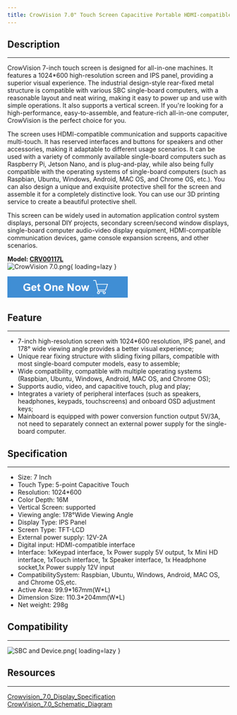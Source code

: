```yaml
---
title: CrowVision 7.0" Touch Screen Capacitive Portable HDMI-compatible 1024*600 IPS LCD Monitor
---
```


## Description
-----------

CrowVision 7-inch touch screen is designed for all-in-one machines. It features a 1024\*600 high-resolution screen and IPS panel, providing a superior visual experience. The industrial design-style rear-fixed metal structure is compatible with various SBC single-board computers, with a reasonable layout and neat wiring, making it easy to power up and use with simple operations. It also supports a vertical screen. If you're looking for a high-performance, easy-to-assemble, and feature-rich all-in-one computer, CrowVision is the perfect choice for you.

The screen uses HDMI-compatible communication and supports capacitive multi-touch. It has reserved interfaces and buttons for speakers and other accessories, making it adaptable to different usage scenarios. It can be used with a variety of commonly available single-board computers such as Raspberry Pi, Jetson Nano, and is plug-and-play, while also being fully compatible with the operating systems of single-board computers (such as Raspbian, Ubuntu, Windows, Android, MAC OS, and Chrome OS, etc.). You can also design a unique and exquisite protective shell for the screen and assemble it for a completely distinctive look. You can use our 3D printing service to create a beautiful protective shell.

This screen can be widely used in automation application control system displays, personal DIY projects, secondary screen/second window displays, single-board computer audio-video display equipment, HDMI-compatible communication devices, game console expansion screens, and other scenarios.

**Model: [CRV00117L](https://www.elecrow.com/crowvision-7-0-inch-touch-screen-capacitive-portable-hdmi-1024-600-ips-lcd-monitor-rear-fixing-for-raspberry-pi.html)**  
![CrowVision 7.0.png](https://wiki.elecrow.com/images/thumb/c/c9/CrowVision_7.0.png/330px-CrowVision_7.0.png){ loading=lazy }

[![Alt text](./assets/images/Get_one_now.png)](https://www.elecrow.com/crowvision-7-0-inch-touch-screen-capacitive-portable-hdmi-1024-600-ips-lcd-monitor-rear-fixing-for-raspberry-pi.html "Title text")

## Feature
-------

- 7-inch high-resolution screen with 1024\*600 resolution, IPS panel, and 178° wide viewing angle provides a better visual experience;
- Unique rear fixing structure with sliding fixing pillars, compatible with most single-board computer models, easy to assemble;
- Wide compatibility, compatible with multiple operating systems (Raspbian, Ubuntu, Windows, Android, MAC OS, and Chrome OS);
- Supports audio, video, and capacitive touch, plug and play;
- Integrates a variety of peripheral interfaces (such as speakers, headphones, keypads, touchscreens) and onboard OSD adjustment keys;
- Mainboard is equipped with power conversion function output 5V/3A, not need to separately connect an external power supply for the single-board computer.

## Specification
-------------

- Size: 7 Inch
- Touch Type: 5-point Capacitive Touch
- Resolution: 1024\*600
- Color Depth: 16M
- Vertical Screen: supported
- Viewing angle: 178°Wide Viewing Angle
- Display Type: IPS Panel
- Screen Type: TFT-LCD
- External power supply: 12V-2A
- Digital input: HDMI-compatible interface
- Interface: 1xKeypad interface, 1x Power supply 5V output, 1x Mini HD interface, 1xTouch interface, 1x Speaker interface, 1x Headphone socket,1x Power supply 12V input
- CompatibilitySystem: Raspbian, Ubuntu, Windows, Android, MAC OS, and Chrome OS,etc.
- Active Area: 99.9\*167mm(W\*L)
- Dimension Size: 110.3\*204mm(W\*L)
- Net weight: 298g

## Compatibility
-------------

![SBC and Device.png](https://wiki.elecrow.com/images/7/7d/SBC_and_Device.png){ loading=lazy }

## Resources
---------

[Crowvision\_7.0\_Display\_Specification](https://wiki.elecrow.com/images/8/86/Crowvision_7.0_Display_Specification.pdf)  
[CrowVision\_7.0\_Schematic\_Diagram](https://wiki.elecrow.com/images/0/0f/CrowVision_7.0_schematic_diagram.pdf)